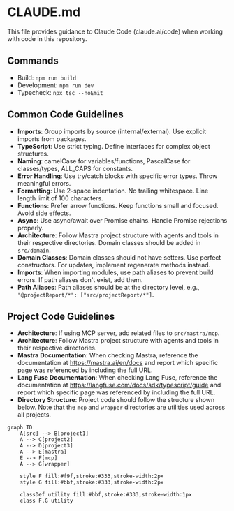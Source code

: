 # CLAUDE.md

This file provides guidance to Claude Code (claude.ai/code) when working with code in this repository.

## Commands

- Build: `npm run build`
- Development: `npm run dev`
- Typecheck: `npx tsc --noEmit`

## Common Code Guidelines

- **Imports**: Group imports by source (internal/external). Use explicit imports from packages.
- **TypeScript**: Use strict typing. Define interfaces for complex object structures.
- **Naming**: camelCase for variables/functions, PascalCase for classes/types, ALL_CAPS for constants.
- **Error Handling**: Use try/catch blocks with specific error types. Throw meaningful errors.
- **Formatting**: Use 2-space indentation. No trailing whitespace. Line length limit of 100 characters.
- **Functions**: Prefer arrow functions. Keep functions small and focused. Avoid side effects.
- **Async**: Use async/await over Promise chains. Handle Promise rejections properly.
- **Architecture**: Follow Mastra project structure with agents and tools in their respective directories. Domain
  classes should be added in `src/domain`.
- **Domain Classes**: Domain classes should not have setters. Use perfect constructors. For updates, implement
  regenerate methods instead.
- **Imports**: When importing modules, use path aliases to prevent build errors. If path aliases don't exist, add them.
- **Path Aliases**: Path aliases should be at the directory level, e.g., `"@projectReport/*": ["src/projectReport/*"]`.

## Project Code Guidelines

- **Architecture**:  If using MCP server, add related files to `src/mastra/mcp`.
- **Architecture**: Follow Mastra project structure with agents and tools in their respective directories.
- **Mastra Documentation**: When checking Mastra, reference the documentation at https://mastra.ai/en/docs and report
  which specific page was referenced by including the full URL.
- **Lang Fuse Documentation**: When checking Lang Fuse, reference the documentation
  at https://langfuse.com/docs/sdk/typescript/guide and report which specific page was referenced by including the full
  URL.
- **Directory Structure**: Project code should follow the structure shown below. Note that the `mcp` and `wrapper`
  directories are utilities used across all projects.

```mermaid
graph TD
    A[src] --> B[project1]
    A --> C[project2]
    A --> D[project3]
    A --> E[mastra]
    E --> F[mcp]
    A --> G[wrapper]
    
    style F fill:#f9f,stroke:#333,stroke-width:2px
    style G fill:#bbf,stroke:#333,stroke-width:2px
    
    classDef utility fill:#bbf,stroke:#333,stroke-width:1px
    class F,G utility